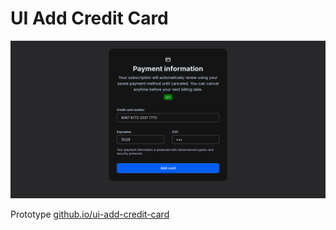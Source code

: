 # UI Add Credit Card

![Add Credit Card preview](preview.png)

Prototype [github.io/ui-add-credit-card](https://lebazeraus.github.io/ui-add-credit-card/)